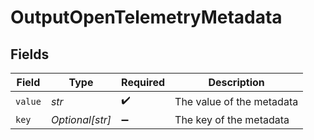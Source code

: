 # OutputOpenTelemetryMetadata


## Fields

| Field                     | Type                      | Required                  | Description               |
| ------------------------- | ------------------------- | ------------------------- | ------------------------- |
| `value`                   | *str*                     | :heavy_check_mark:        | The value of the metadata |
| `key`                     | *Optional[str]*           | :heavy_minus_sign:        | The key of the metadata   |